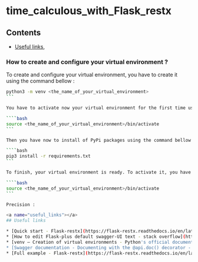 # time_calculous_with_Flask_restx

<a name="contents"></a>
## Contents

* [Useful links](#useful_links),

<a name="how_to_create_and_configure_your_virtual_environment"></a>
### How to create and configure your virtual environment ?

To create and configure your virtual environment, you have to create it using the command bellow :

````bash
python3 -m venv <the_name_of_your_virtual_environment>
```

You have to activate now your virtual environment for the first time using the command bellow :

````bash
source <the_name_of_your_virtual_environment>/bin/activate
```

Then you have now to install of PyPi packages using the command bellow :

````bash
pip3 install -r requirements.txt
```

To finish, your virtual environment is ready. To activate it, you have to activate it using the command bellow :

````bash
source <the_name_of_your_virtual_environment>/bin/activate
```

Precision : 

<a name="useful_links"></a>
## Useful links

* [Quick start - Flask-restx](https://flask-restx.readthedocs.io/en/latest/quickstart.html),
* [How to edit Flask-plus default swagger-UI text - stack overflow](https://stackoverflow.com/questions/53237385/how-to-edit-flask-plus-default-swagger-ui-text),
* [venv — Creation of virtual environments - Python's official documentation](https://docs.python.org/3/library/venv.html),
* [Swagger documentation - Documenting with the @api.doc() decorator - Python's official documentation](https://flask-restx.readthedocs.io/en/latest/swagger.html),
* [Full example - Flask-restx](https://flask-restx.readthedocs.io/en/latest/example.html)
